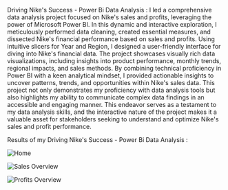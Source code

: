 Driving Nike's Success - Power Bi Data Analysis : I led a comprehensive data analysis project focused on Nike's sales and profits, leveraging the power of Microsoft Power BI. In this dynamic and interactive exploration, I meticulously performed data cleaning, created essential measures, and dissected Nike's financial performance based on sales and profits. Using intuitive slicers for Year and Region, I designed a user-friendly interface for diving into Nike's financial data. The project showcases visually rich data visualizations, including insights into product performance, monthly trends, regional impacts, and sales methods. By combining technical proficiency in Power BI with a keen analytical mindset, I provided actionable insights to uncover patterns, trends, and opportunities within Nike's sales data. This project not only demonstrates my proficiency with data analysis tools but also highlights my ability to communicate complex data findings in an accessible and engaging manner. This endeavor serves as a testament to my data analysis skills, and the interactive nature of the project makes it a valuable asset for stakeholders seeking to understand and optimize Nike's sales and profit performance.

Results of my Driving Nike's Success - Power Bi Data Analysis : 

![Home](https://github.com/jareddroz/PowerBI_Projects/assets/143546043/c39d8f77-45f2-4762-a16e-05ff6a18f7c1)


![Sales Overview](https://github.com/jareddroz/PowerBI_Projects/assets/143546043/8eefb611-f886-4757-b75d-e7f9249bd9e2)


![Profits Overview](https://github.com/jareddroz/PowerBI_Projects/assets/143546043/2fbbc5a2-e7b4-47f3-80fb-626915f9a7bc)

